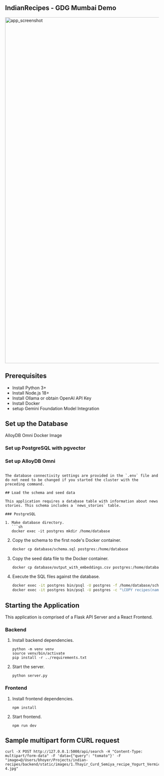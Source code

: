 ## IndianRecipes - GDG Mumbai Demo

<img width="1135" alt="app_screenshot" src="https://github.com/YugabyteDB-Samples/yugarecipes/assets/2041330/1bcdec08-b11c-4a58-900a-e136070202a8">

## Prerequisites

- Install Python 3+
- Install Node.js 18+
- Install Ollama or obtain OpenAI API Key
- Install Docker
- setup Gemini Foundation Model Integration

## Set up the Database

AlloyDB Omni Docker Image

### Set up PostgreSQL with pgvector



### Set up AlloyDB Omni


```

The database connectivity settings are provided in the `.env` file and do not need to be changed if you started the cluster with the preceding command.

## Load the schema and seed data

This application requires a database table with information about news stories. This schema includes a `news_stories` table.

### PostgreSQL

1. Make database directory.
   ```sh
   docker exec -it postgres mkdir /home/database
   ```
2. Copy the schema to the first node's Docker container.

   ```sh
   docker cp database/schema.sql postgres:/home/database
   ```

3. Copy the seed data file to the Docker container.

   ```sh
   docker cp database/output_with_embeddings.csv postgres:/home/database
   ```

4. Execute the SQL files against the database.

   ```sh
   docker exec -it postgres bin/psql -U postgres -f /home/database/schema.sql
   docker exec -it postgres bin/psql -U postgres -c "\COPY recipes(name,image_url,description,cuisine,course,diet,prep_time,ingredients,instructions,embeddings) from '/home/database/output_with_embeddings.csv' DELIMITER ',' CSV HEADER;"
   ```


## Starting the Application

This application is comprised of a Flask API Server and a React Frontend.

### Backend

1. Install backend dependencies.
   ```
   python -m venv venv
   source venv/bin/activate
   pip install -r ../requirements.txt
   ```
2. Start the server.
   ```
   python server.py
   ```

### Frontend

1. Install frontend dependencies.
   ```
   npm install
   ```
2. Start frontend.
   ```
   npm run dev
   ```

## Sample multipart form CURL request

```
curl -X POST http://127.0.0.1:5000/api/search -H "Content-Type: multipart/form-data" -F 'data={"query": "tomato"}' -F "image=@/Users/bhoyer/Projects/indian-recipes/backend/static/images/1.Thayir_Curd_Semiya_recipe_Yogurt_Vermicelli_South_indian_Lunch_recipe-4.jpg"
```
